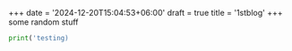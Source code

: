 +++
date = '2024-12-20T15:04:53+06:00'
draft = true
title = '1stblog'
+++
some random stuff

```python
print('testing)
```